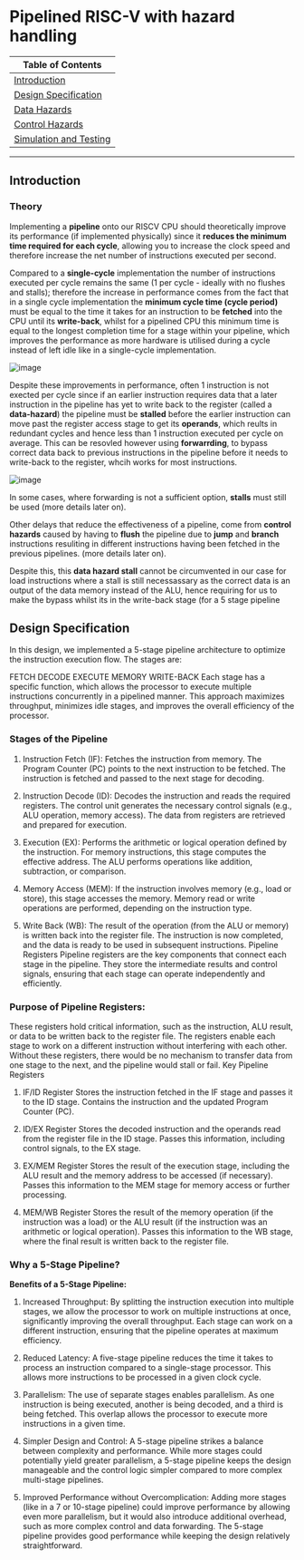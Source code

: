 # Pipelined RISC-V with hazard handling

| Table of Contents |
|-|
| [Introduction](#Introduction) |
| [Design Specification](#Design-Specification) |
| [Data Hazards](#data-hazards) |
| [Control Hazards](#control-hazards) |
| [Simulation and Testing](#simulation-and-testing) |

---
## Introduction

### Theory
Implementing a **pipeline** onto our RISCV CPU should theoretically improve its performance (if implemented physically) since it **reduces the minimum time required for each cycle**, allowing you to increase the clock speed and therefore increase the net number of instructions executed per second.

Compared to a **single-cycle** implementation the number of instructions executed per cycle remains the same (1 per cycle - ideally with no flushes and stalls); therefore the increase in performance comes from the fact that in a single cycle implementation the **minimum cycle time (cycle period)** must be equal to the time it takes for an instruction to be **fetched** into the CPU until its **write-back**, whilst for a pipelined CPU this minimum time is equal to the longest completion time for a stage within your pipeline, which improves the performance as more hardware is utilised during a cycle instead of left idle like in a single-cycle implementation.

![image](https://github.com/user-attachments/assets/69a261f9-3c5c-486e-bd6b-16255e68db99)

Despite these improvements in performance, often 1 instruction is not exected per cycle since if an earlier instruction requires data that a later instruction in the pipeline has yet to write back to the register (called a **data-hazard**) the pipeline must be **stalled** before the earlier instruction can move past the register access stage to get its **operands**, which reults in redundant cycles and hence less than 1 instruction executed per cycle on average. This can be resovled however using **forwarrding**, to bypass correct data back to previous instructions in the pipeline before it needs to write-back to the register, whcih works for most instructions.

![image](https://github.com/user-attachments/assets/7e62a1f4-4160-4331-a2c4-111906b1f817)

In some cases, where forwarding is not a sufficient option, **stalls** must still be used (more details later on).

Other delays that reduce the effectiveness of a pipeline, come from **control hazards** caused by having to **flush** the pipeline due to **jump** and **branch** instructions resuliting in different instructions having been fetched in the previous pipelines. (more details later on).

Despite this, this **data hazard stall** cannot be circumvented in our case for load instructions where a stall is still necessassary as the correct data is an output of the data memory instead of the ALU, hence requiring for us to make the bypass whilst its in the write-back stage (for a 5 stage pipeline

## Design Specification
In this design, we implemented a 5-stage pipeline architecture to optimize the instruction execution flow. The stages are:

FETCH
DECODE
EXECUTE
MEMORY
WRITE-BACK
Each stage has a specific function, which allows the processor to execute multiple instructions concurrently in a pipelined manner. This approach maximizes throughput, minimizes idle stages, and improves the overall efficiency of the processor.

### Stages of the Pipeline
1. Instruction Fetch (IF):
Fetches the instruction from memory.
The Program Counter (PC) points to the next instruction to be fetched.
The instruction is fetched and passed to the next stage for decoding.

2. Instruction Decode (ID):
Decodes the instruction and reads the required registers.
The control unit generates the necessary control signals (e.g., ALU operation, memory access).
The data from registers are retrieved and prepared for execution.

3. Execution (EX):
Performs the arithmetic or logical operation defined by the instruction.
For memory instructions, this stage computes the effective address.
The ALU performs operations like addition, subtraction, or comparison.

4. Memory Access (MEM):
If the instruction involves memory (e.g., load or store), this stage accesses the memory.
Memory read or write operations are performed, depending on the instruction type.

5. Write Back (WB):
The result of the operation (from the ALU or memory) is written back into the register file.
The instruction is now completed, and the data is ready to be used in subsequent instructions.
Pipeline Registers
Pipeline registers are the key components that connect each stage in the pipeline. They store the intermediate results and control signals, ensuring that each stage can operate independently and efficiently.

### Purpose of Pipeline Registers:
These registers hold critical information, such as the instruction, ALU result, or data to be written back to the register file. The registers enable each stage to work on a different instruction without interfering with each other. Without these registers, there would be no mechanism to transfer data from one stage to the next, and the pipeline would stall or fail.
Key Pipeline Registers
1. IF/ID Register
Stores the instruction fetched in the IF stage and passes it to the ID stage.
Contains the instruction and the updated Program Counter (PC).

2. ID/EX Register
Stores the decoded instruction and the operands read from the register file in the ID stage.
Passes this information, including control signals, to the EX stage.

3. EX/MEM Register
Stores the result of the execution stage, including the ALU result and the memory address to be accessed (if necessary).
Passes this information to the MEM stage for memory access or further processing.

4. MEM/WB Register
Stores the result of the memory operation (if the instruction was a load) or the ALU result (if the instruction was an arithmetic or logical operation).
Passes this information to the WB stage, where the final result is written back to the register file.

### Why a 5-Stage Pipeline?
**Benefits of a 5-Stage Pipeline:**
1. Increased Throughput:
By splitting the instruction execution into multiple stages, we allow the processor to work on multiple instructions at once, significantly improving the overall throughput. Each stage can work on a different instruction, ensuring that the pipeline operates at maximum efficiency.

2. Reduced Latency:
A five-stage pipeline reduces the time it takes to process an instruction compared to a single-stage processor. This allows more instructions to be processed in a given clock cycle.

3. Parallelism:
The use of separate stages enables parallelism. As one instruction is being executed, another is being decoded, and a third is being fetched. This overlap allows the processor to execute more instructions in a given time.

4. Simpler Design and Control:
A 5-stage pipeline strikes a balance between complexity and performance. While more stages could potentially yield greater parallelism, a 5-stage pipeline keeps the design manageable and the control logic simpler compared to more complex multi-stage pipelines.

5. Improved Performance without Overcomplication:
Adding more stages (like in a 7 or 10-stage pipeline) could improve performance by allowing even more parallelism, but it would also introduce additional overhead, such as more complex control and data forwarding. The 5-stage pipeline provides good performance while keeping the design relatively straightforward.
